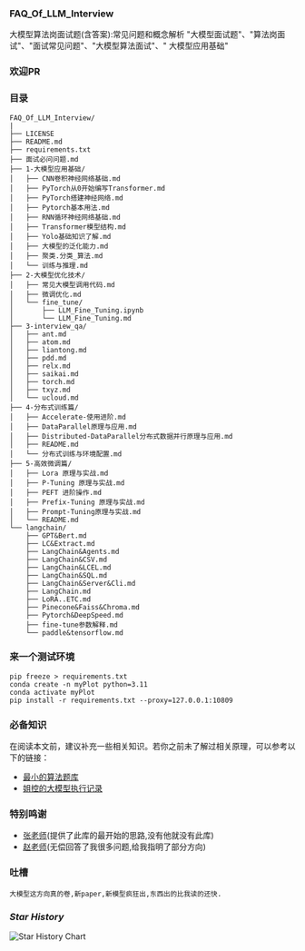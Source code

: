 ### FAQ_Of_LLM_Interview

大模型算法岗面试题(含答案):常见问题和概念解析 "大模型面试题"、"算法岗面试"、"面试常见问题"、"大模型算法面试"、"
大模型应用基础"

### 欢迎PR

### 目录

```text
FAQ_Of_LLM_Interview/
|
├── LICENSE
├── README.md
├── requirements.txt
├── 面试必问问题.md
├── 1-大模型应用基础/
│   ├── CNN卷积神经网络基础.md
│   ├── PyTorch从0开始编写Transformer.md
│   ├── PyTorch搭建神经网络.md
│   ├── Pytorch基本用法.md
│   ├── RNN循环神经网络基础.md
│   ├── Transformer模型结构.md
│   ├── Yolo基础知识了解.md
│   ├── 大模型的泛化能力.md
│   ├── 聚类.分类_算法.md
│   └── 训练与推理.md
├── 2-大模型优化技术/
│   ├── 常见大模型调用代码.md
│   ├── 微调优化.md
│   └── fine_tune/
│       ├── LLM_Fine_Tuning.ipynb
│       └── LLM_Fine_Tuning.md
├── 3-interview_qa/
│   ├── ant.md
│   ├── atom.md
│   ├── liantong.md
│   ├── pdd.md
│   ├── relx.md
│   ├── saikai.md
│   ├── torch.md
│   ├── txyz.md
│   └── ucloud.md
├── 4-分布式训练篇/
│   ├── Accelerate-使用进阶.md
│   ├── DataParallel原理与应用.md
│   ├── Distributed-DataParallel分布式数据并行原理与应用.md
│   ├── README.md
│   └── 分布式训练与环境配置.md
├── 5-高效微调篇/
│   ├── Lora 原理与实战.md
│   ├── P-Tuning 原理与实战.md
│   ├── PEFT 进阶操作.md
│   ├── Prefix-Tuning 原理与实战.md
│   ├── Prompt-Tuning原理与实战.md
│   └── README.md
└── langchain/
    ├── GPT&Bert.md
    ├── LC&Extract.md
    ├── LangChain&Agents.md
    ├── LangChain&CSV.md
    ├── LangChain&LCEL.md
    ├── LangChain&SQL.md
    ├── LangChain&Server&Cli.md
    ├── LangChain.md
    ├── LoRA..ETC.md
    ├── Pinecone&Faiss&Chroma.md
    ├── Pytorch&DeepSpeed.md
    ├── fine-tune参数解释.md
    └── paddle&tensorflow.md
```

### 来一个测试环境

```shell
pip freeze > requirements.txt
conda create -n myPlot python=3.11
conda activate myPlot
pip install -r requirements.txt --proxy=127.0.0.1:10809
```

### 必备知识

在阅读本文前，建议补充一些相关知识。若你之前未了解过相关原理，可以参考以下的链接：

* [最小的算法题库](https://github.com/aceliuchanghong/myLeetCode)
* [姐控的大模型执行记录](https://github.com/aceliuchanghong/large_scale_models_learning_log)

### 特别鸣谢
- [张老师](https://github.com/zyxcambridge)(提供了此库的最开始的思路,没有他就没有此库)
- [赵老师](https://未提供链接,hh.com)(无偿回答了我很多问题,给我指明了部分方向)

### 吐槽

```text
大模型这方向真的卷,新paper,新模型疯狂出,东西出的比我读的还快.
```

### *Star History*
![Star History Chart](https://api.star-history.com/svg?repos=aceliuchanghong/FAQ_Of_LLM_Interview&type=Date)
